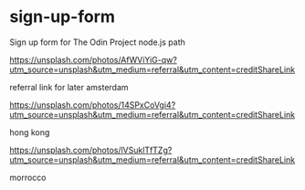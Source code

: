 # sign-up-form
Sign up form for The Odin Project node.js path

https://unsplash.com/photos/AfWViYiG-qw?utm_source=unsplash&utm_medium=referral&utm_content=creditShareLink

referral link for later amsterdam


https://unsplash.com/photos/14SPxCoVgi4?utm_source=unsplash&utm_medium=referral&utm_content=creditShareLink

hong kong


https://unsplash.com/photos/lVSuklTfTZg?utm_source=unsplash&utm_medium=referral&utm_content=creditShareLink

morrocco